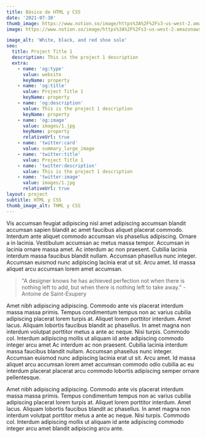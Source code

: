 ```yaml
---
title: Básico de HTML y CSS
date: '2021-07-30'
thumb_image: https://www.notion.so/image/https%3A%2F%2Fs3-us-west-2.amazonaws.com%2Fsecure.notion-static.com%2F6ac46134-a01f-4606-9148-54a257cd1d8d%2FCaptura_de_pantalla_2021-07-30_225200.png?id=2f37d46d-d73c-4f09-bac8-6c4d7753a4d1&table=block&spaceId=13328bea-cc89-4468-bfca-ebe605b88e65&width=1840&userId=514977c9-36d0-4e2d-886a-4c4d0a56974e&cache=v2
image: https://www.notion.so/image/https%3A%2F%2Fs3-us-west-2.amazonaws.com%2Fsecure.notion-static.com%2F66473ac8-3ada-46a0-9472-017df798f584%2FCaptura_de_pantalla_2021-07-30_224055.png?id=be07367f-4652-4688-ba41-378114a4016a&table=block&spaceId=13328bea-cc89-4468-bfca-ebe605b88e65&width=2730&userId=514977c9-36d0-4e2d-886a-4c4d0a56974e&cache=v2 ##images/1.jpg##

image_alt: 'White, black, and red shoe sole'
seo:
  title: Project Title 1
  description: This is the project 1 description
  extra:
    - name: 'og:type'
      value: website
      keyName: property
    - name: 'og:title'
      value: Project Title 1
      keyName: property
    - name: 'og:description'
      value: This is the project 1 description
      keyName: property
    - name: 'og:image'
      value: images/1.jpg
      keyName: property
      relativeUrl: true
    - name: 'twitter:card'
      value: summary_large_image
    - name: 'twitter:title'
      value: Project Title 1
    - name: 'twitter:description'
      value: This is the project 1 description
    - name: 'twitter:image'
      value: images/1.jpg
      relativeUrl: true
layout: project
subtitle: HTML y CSS
thumb_image_alt: THML y CSS
---
```


Vis accumsan feugiat adipiscing nisl amet adipiscing accumsan blandit accumsan sapien blandit ac amet faucibus aliquet placerat commodo. Interdum ante aliquet commodo accumsan vis phasellus adipiscing. Ornare a in lacinia. Vestibulum accumsan ac metus massa tempor. Accumsan in lacinia ornare massa amet. Ac interdum ac non praesent. Cubilia lacinia interdum massa faucibus blandit nullam. Accumsan phasellus nunc integer. Accumsan euismod nunc adipiscing lacinia erat ut sit. Arcu amet. Id massa aliquet arcu accumsan lorem amet accumsan.

>"A designer knows he has achieved perfection not when there is nothing left to add, but when there is nothing left to take away." -Antoine de Saint-Exupery

Amet nibh adipiscing adipiscing. Commodo ante vis placerat interdum massa massa primis. Tempus condimentum tempus non ac varius cubilia adipiscing placerat lorem turpis at. Aliquet lorem porttitor interdum. Amet lacus. Aliquam lobortis faucibus blandit ac phasellus. In amet magna non interdum volutpat porttitor metus a ante ac neque. Nisi turpis. Commodo col. Interdum adipiscing mollis ut aliquam id ante adipiscing commodo integer arcu amet Ac interdum ac non praesent. Cubilia lacinia interdum massa faucibus blandit nullam. Accumsan phasellus nunc integer. Accumsan euismod nunc adipiscing lacinia erat ut sit. Arcu amet. Id massa aliquet arcu accumsan lorem amet accumsan commodo odio cubilia ac eu interdum placerat placerat arcu commodo lobortis adipiscing semper ornare pellentesque.

Amet nibh adipiscing adipiscing. Commodo ante vis placerat interdum massa massa primis. Tempus condimentum tempus non ac varius cubilia adipiscing placerat lorem turpis at. Aliquet lorem porttitor interdum. Amet lacus. Aliquam lobortis faucibus blandit ac phasellus. In amet magna non interdum volutpat porttitor metus a ante ac neque. Nisi turpis. Commodo col. Interdum adipiscing mollis ut aliquam id ante adipiscing commodo integer arcu amet blandit adipiscing arcu ante.
